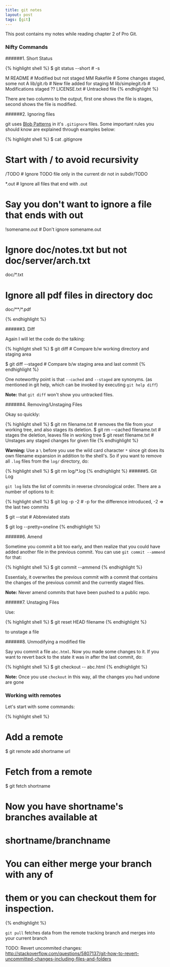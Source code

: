```yaml
---
title: git notes
layout: post
tags: [git]
---
```


This post contains my notes while reading chapter 2 of Pro Git.

### Nifty Commands


######1. Short Status

{% highlight shell %}
$ git status --short # -s

 M README           # Modified but not staged
MM Rakefile         # Some changes staged, some not
A  lib/git.rb       # New file added for staging
M  lib/simplegit.rb # Modifications staged
?? LICENSE.txt      # Untracked file
{% endhighlight %}

There are two columns to the output, first one shows the file is stages, second
shows the file is modified.

######2. Ignoring files

git uses [Blob Patterns](http://ankitsultana/me) in it's `.gitignore` files.
Some important rules you should know are explained through examples below:

{% highlight shell %}
$ cat .gitignore

# Start with / to avoid recursivity
/TODO    # Ignore TODO file only in the current dir not in subdir/TODO

*.out    # Ignore all files that end with .out
# Say you don't want to ignore a file that ends with out
!somename.out # Don't ignore somename.out

# Ignore doc/notes.txt but not doc/server/arch.txt
doc/*.txt

# Ignore all pdf files in directory doc
doc/**/*.pdf

{% endhighlight %}

######3. Diff

Again I will let the code do the talking:

{% highlight shell %}
$ git diff  # Compare b/w working directory and staging area

$ git diff --staged  # Compare b/w staging area and last commit
{% endhighlight %}

One noteworthy point is that `--cached` and `--staged` are synonyms. (as
mentioned in git help, which can be invoked by executing `git help diff`)

**Note:** that `git diff` won't show you untracked files.

######4. Removing/Unstaging Files

Okay so quickly:

{% highlight shell %}
$ git rm filename.txt # removes the file from your working tree, and also stages its deletion.
$ git rm --cached filename.txt # stages the deletion, leaves file in working tree
$ git reset filename.txt # Unstages any staged changes for given file
{% endhighlight %}

**Warning:** Use a `\` before you use the wild card character `*` since git
does its own filename expansion in addition to the shell's. So if you want to
remove all `.log` files from the `log/` directory, do:

{% highlight shell %}
$ git rm log/\*.log
{% endhighlight %}
######5. Git Log

`git log` lists the list of commits in reverse chronological order. There are a
number of options to it:

{% highlight shell %}
$ git log -p -2  # -p for the difference introduced, -2 => the last two commits

$ git --stat     # Abbreviated stats

$ git log --pretty=oneline
{% endhighlight %}

######6. Amend

Sometime you commit a bit too early, and then realize that you could have added
another file in the previous commit. You can use `git commit --ammend` for that:

{% highlight shell %}
$ git commit --ammend
{% endhighlight %}

Essentialy, it overwrites the previous commit with a commit that contains the
changes of the previous commit and the currently staged files.

**Note:** Never amend commits that have been pushed to a public repo.

######7. Unstaging Files

Use:

{% highlight shell %}
$ git reset HEAD filename
{% endhighlight %}

to unstage a file

######8. Unmodifying a modified file

Say you commit a file `abc.html`. Now you made some changes to it. If you want
to revert back to the state it was in after the last commit, do:

{% highlight shell %}
$ git checkout -- abc.html
{% endhighlight %}

**Note:** Once you use `checkout` in this way, all the changes you had undone
are gone


### Working with remotes

Let's start with some commands:

{% highlight shell %}
# Add a remote
$ git remote add shortname url

# Fetch from a remote
$ git fetch shortname
# Now you have shortname's branches available at
# shortname/branchname
# You can either merge your branch with any of
# them or you can checkout them for inspection.
{% endhighlight %}

`git pull` fetches data from the remote tracking branch and merges into your
current branch


TODO: Revert uncommited changes: http://stackoverflow.com/questions/5807137/git-how-to-revert-uncommitted-changes-including-files-and-folders
